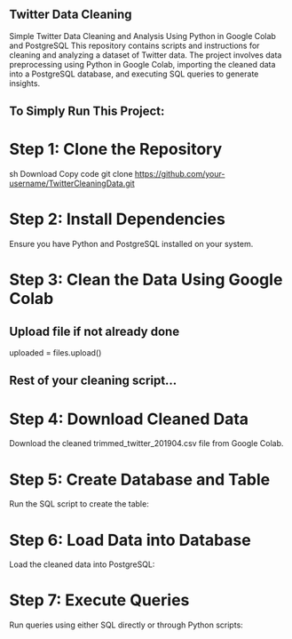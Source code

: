 ## Twitter Data Cleaning

Simple Twitter Data Cleaning and Analysis Using Python in Google Colab and PostgreSQL
This repository contains scripts and instructions for cleaning and analyzing a dataset of Twitter data. The project involves data preprocessing using Python in Google Colab, importing the cleaned data into a PostgreSQL database, and executing SQL queries to generate insights.

## To Simply Run This Project:

# Step 1: Clone the Repository
sh
Download
Copy code
git clone https://github.com/your-username/TwitterCleaningData.git

# Step 2: Install Dependencies

Ensure you have Python and PostgreSQL installed on your system.

# Step 3: Clean the Data Using Google Colab

## Upload file if not already done
uploaded = files.upload()

## Rest of your cleaning script...

# Step 4: Download Cleaned Data
Download the cleaned trimmed_twitter_201904.csv file from Google Colab.

# Step 5: Create Database and Table
Run the SQL script to create the table:

# Step 6: Load Data into Database
Load the cleaned data into PostgreSQL:

# Step 7: Execute Queries
Run queries using either SQL directly or through Python scripts:


